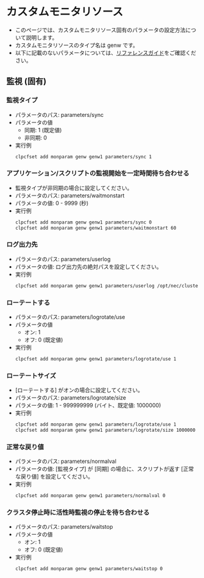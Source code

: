 # カスタムモニタリソース
- このページでは、カスタムモニタリソース固有のパラメータの設定方法について説明します。
- カスタムモニタリソースのタイプ名は genw です。
- 以下に記載のないパラメータについては、[リファレンスガイド](https://docs.nec.co.jp/sites/default/files/minisite/static/86695069-1c24-46d5-a3bf-72e81db4e4a7/clp_x43_linux/L43_RG_JP/L_RG_08.html#parameters-list-clpcfset-command)をご確認ください。

## 監視 (固有)
### 監視タイプ
- パラメータのパス: parameters/sync
- パラメータの値
  - 同期: 1 (既定値)
  - 非同期: 0
- 実行例
  ```sh
  clpcfset add monparam genw genw1 parameters/sync 1
  ```
### アプリケーション/スクリプトの監視開始を一定時間待ち合わせる
- 監視タイプが非同期の場合に設定してください。
- パラメータのパス: parameters/waitmonstart
- パラメータの値: 0 - 9999 (秒)
- 実行例
  ```sh
  clpcfset add monparam genw genw1 parameters/sync 0
  clpcfset add monparam genw genw1 parameters/waitmonstart 60
  ```

### ログ出力先
- パラメータのパス: parameters/userlog
- パラメータの値: ログ出力先の絶対パスを設定してください。
- 実行例
  ```sh
  clpcfset add monparam genw genw1 parameters/userlog /opt/nec/clusterpro/log/genw-log.txt
  ```

### ローテートする
- パラメータのパス: parameters/logrotate/use
- パラメータの値
  - オン: 1
  - オフ: 0 (既定値)
- 実行例
  ```sh
  clpcfset add monparam genw genw1 parameters/logrotate/use 1
  ```

### ローテートサイズ
- [ローテートする] がオンの場合に設定してください。
- パラメータのパス: parameters/logrotate/size
- パラメータの値: 1 - 999999999 (バイト、既定値: 1000000)
- 実行例
  ```sh
  clpcfset add monparam genw genw1 parameters/logrotate/use 1
  clpcfset add monparam genw genw1 parameters/logrotate/size 1000000
  ```

### 正常な戻り値
- パラメータのパス: parameters/normalval
- パラメータの値: [監視タイプ] が [同期] の場合に、スクリプトが返す [正常な戻り値] を設定してください。
- 実行例
  ```sh
  clpcfset add monparam genw genw1 parameters/normalval 0
  ```

### クラスタ停止時に活性時監視の停止を待ち合わせる
- パラメータのパス: parameters/waitstop
- パラメータの値
  - オン: 1
  - オフ: 0 (既定値)
- 実行例
  ```sh
  clpcfset add monparam genw genw1 parameters/waitstop 0
  ```
